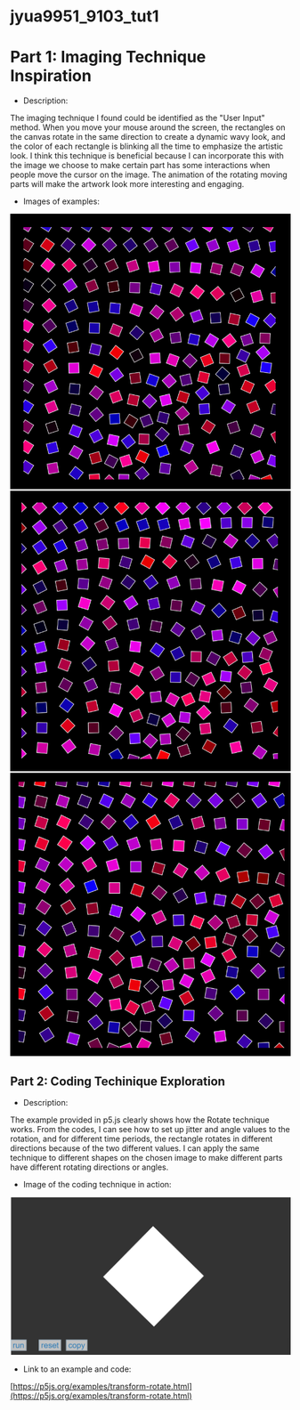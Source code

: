 # jyua9951_9103_tut1

# Part 1: Imaging Technique Inspiration
- Description:

The imaging technique I found could be identified as the "User Input" method. When you move your mouse around the screen, the rectangles on the canvas rotate in the same direction to create a dynamic wavy look, and the color of each rectangle is blinking all the time to emphasize the artistic look. I think this technique is beneficial because I can incorporate this with the image we choose to make certain part has some interactions when people move the cursor on the image. The animation of the rotating moving parts will make the artwork look more interesting and engaging. 

- Images of examples:

![First image of the inspirtation](readmeImages/example1.png)
![Second image of the inspirtation](readmeImages/example2.png)
![Third image of the inspirtation](readmeImages/example3.png)


## Part 2: Coding Techinique Exploration
- Description:

The example provided in p5.js clearly shows how the Rotate technique works. From the codes, I can see how to set up jitter and angle values to the rotation, and for different time periods, the rectangle rotates in different directions because of the two different values. I can apply the same technique to different shapes on the chosen image to make different parts have different rotating directions or angles. 

- Image of the coding technique in action:

![The image of the coding technique](readmeImages/example4.png)

- Link to an example and code:

[https://p5js.org/examples/transform-rotate.html](https://p5js.org/examples/transform-rotate.html)